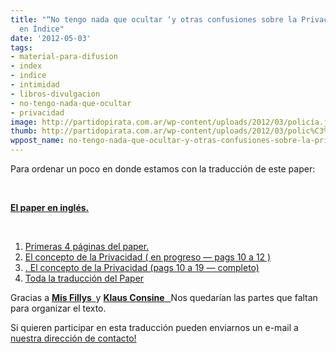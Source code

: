 ```yaml
---
title: "“No tengo nada que ocultar ‘y otras confusiones sobre la Privacidad-Traducción
  en Índice"
date: '2012-05-03'
tags:
- material-para-difusion
- index
- indice
- intimidad
- libros-divulgacion
- no-tengo-nada-que-ocultar
- privacidad
image: http://partidopirata.com.ar/wp-content/uploads/2012/03/policía.jpg
thumb: http://partidopirata.com.ar/wp-content/uploads/2012/03/polic%C3%ADa-150x150.jpg
wppost_name: no-tengo-nada-que-ocultar-y-otras-confusiones-sobre-la-privacidad-traduccion-en-indice
---
```


Para ordenar un poco en donde estamos con la traducción de este paper:

&nbsp;

<strong></strong><strong><a href="http://papers.ssrn.com/sol3/papers.cfm?abstract_id=998565" target="_blank">El paper en inglés.</a></strong>

&nbsp;
<ol>
	<li><a href="http://partidopirata.com.ar/4171/no-tengo-nada-que-ocultar-y-otras-confusiones-sobre-la-privacidad-traduccion-en-progreso">Primeras 4 páginas del paper.</a></li>
	<li><a href="http://partidopirata.com.ar/4178/no-tengo-nada-que-ocultar-y-otras-confusiones-sobre-la-privacidad-traduccion-en-progreso-ii"> El concepto de la Privacidad ( en progreso — pags 10 a 12 )</a></li>
	<li><a href="http://partidopirata.com.ar/4327/no-tengo-nada-que-ocultar-y-otras-confusiones-sobre-la-privacidad-traduccion-en-progreso-iii">. El concepto de la Privacidad (pags 10 a 19 — completo)</a></li>
	<li><a href="http://partidopirata.com.ar/7857/no-tengo-nada-que-ocultar-y-otros-malentendidos-de-la-privacidad">Toda la traducción del Paper</a></li>
</ol>
Gracias a <strong><a href="https://twitter.com/#%21/MissFillys" target="_blank">Mis Fillys  </a> </strong>y <strong></strong><strong><a href="https://twitter.com/#%21/klausconsine" target="_blank"> Klaus Consine   </a></strong>Nos quedarían las partes que faltan para organizar el texto.

Si quieren participar en esta traducción pueden enviarnos un e-mail a <a href="http://partidopirata.com.ar/contacto">nuestra dirección de contacto!</a>
